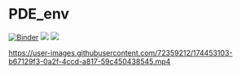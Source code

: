# PDE_env
[![Binder](https://mybinder.org/badge_logo.svg)](https://mybinder.org/v2/gh/RaffaeleParadiso/Partial_differential_equations/HEAD)
[![](https://img.shields.io/badge/GitHub_Pages-View_on_GitHub_Pages-blue?logo=GitHubPages)](https://raffaeleparadiso.github.io/Partial_differential_equations/) 
[![](https://img.shields.io/badge/GitHub-View_on_GitHub-blue?logo=GitHub)](https://github.com/RaffaeleParadiso/PDE)

https://user-images.githubusercontent.com/72359212/174453103-b67129f3-0a2f-4ccd-a817-59c450438545.mp4
